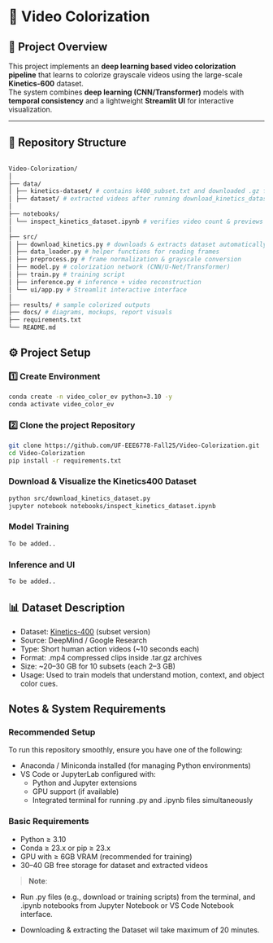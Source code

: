 # 🎨 Video Colorization

## 📘 Project Overview
This project implements an **deep learning based video colorization pipeline** that learns to colorize grayscale videos using the large-scale **Kinetics-600** dataset.  
The system combines **deep learning (CNN/Transformer)** models with **temporal consistency** and a lightweight **Streamlit UI** for interactive visualization.

---

## 🧩 Repository Structure
```bash

Video-Colorization/
│
├── data/
│ ├── kinetics-dataset/ # contains k400_subset.txt and downloaded .gz files
│ ├── dataset/ # extracted videos after running download_kinetics_dataset.py
│ 
├── notebooks/
│ └── inspect_kinetics_dataset.ipynb # verifies video count & previews one sample
│
├── src/
│ ├── download_kinetics.py # downloads & extracts dataset automatically
│ ├── data_loader.py # helper functions for reading frames
│ ├── preprocess.py # frame normalization & grayscale conversion
│ ├── model.py # colorization network (CNN/U-Net/Transformer)
│ ├── train.py # training script
│ ├── inference.py # inference + video reconstruction
│ └── ui/app.py # Streamlit interactive interface
│
├── results/ # sample colorized outputs 
├── docs/ # diagrams, mockups, report visuals
├── requirements.txt
└── README.md
```

## ⚙️ Project Setup

### 1️⃣ Create Environment
```bash
conda create -n video_color_ev python=3.10 -y
conda activate video_color_ev
```

### 2️⃣ Clone the project Repository
```bash
git clone https://github.com/UF-EEE6778-Fall25/Video-Colorization.git
cd Video-Colorization
pip install -r requirements.txt
```

### Download & Visualize the Kinetics400 Dataset
```bash
python src/download_kinetics_dataset.py
jupyter notebook notebooks/inspect_kinetics_dataset.ipynb
```

### Model Training
```bash
To be added..
```

### Inference and UI
```bash
To be added..
```

## 📊 Dataset Description
-  Dataset: [Kinetics-400](https://github.com/cvdfoundation/kinetics-dataset) (subset version)
-  Source: DeepMind / Google Research
-  Type: Short human action videos (~10 seconds each)
-  Format: .mp4 compressed clips inside .tar.gz archives
-  Size: ~20–30 GB for 10 subsets (each 2–3 GB)
-  Usage: Used to train models that understand motion, context, and object color cues.


## Notes & System Requirements

### Recommended Setup
To run this repository smoothly, ensure you have one of the following:

-  Anaconda / Miniconda installed (for managing Python environments)
-  VS Code or JupyterLab configured with:
    -  Python and Jupyter extensions
    -  GPU support (if available)
    -  Integrated terminal for running .py and .ipynb files simultaneously

### Basic Requirements

-  Python ≥ 3.10
-  Conda ≥ 23.x or pip ≥ 23.x
-  GPU with ≥ 6GB VRAM (recommended for training)
-  30–40 GB free storage for dataset and extracted videos

> **Note**:
-  Run .py files (e.g., download or training scripts) from the terminal,
and .ipynb notebooks from Jupyter Notebook or VS Code Notebook interface.

-  Downloading & extracting the Dataset wil take maximum of 20 minutes.



